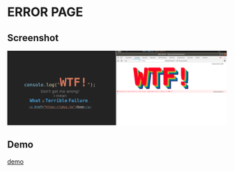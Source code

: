 # ERROR PAGE

## Screenshot

![screenshot](./screenshot.png)

## Demo

[demo](https://imyz.tw/nonexistent)
